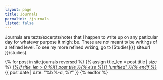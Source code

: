 ```yaml
---
layout: page
title: Journals
permalink: /journals
listed: false
---
```


Journals are texts/excerpts/notes that I happen to write up on any particular day for whatever purpose it might be. These are not meant to be writings of a refined level. To see my more refined writing, go to [Studies]({{ site.url }}/studies).

{% for post in site.journals reversed %}
	{% assign title_len = post.title | size %}
  <i class="post-list-title"><a href="{{ post.url | prepend: site.baseurl }}">{% if title_len > 0 %}{{ post.title }}{% else %}{{ "untitled" }}{% endif %}</a></i>
  <span class="post-meta">{{ post.date | date: "%b %-d, %Y" }}</span>
{% endfor %}
